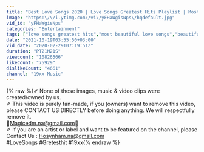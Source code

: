 ```yaml
---
title: "Best Love Songs 2020 | Love Songs Greatest Hits Playlist | Most Beautiful Love Songs"
image: "https:\/\/i.ytimg.com\/vi\/yFHaWgisNps\/hqdefault.jpg"
vid_id: "yFHaWgisNps"
categories: "Entertainment"
tags: ["love songs greatest hits","most beautiful love songs","beautiful love songs of all time"]
date: "2021-10-19T03:55:50+03:00"
vid_date: "2020-02-29T07:19:51Z"
duration: "PT21M21S"
viewcount: "10826566"
likeCount: "75929"
dislikeCount: "4661"
channel: "19xx Music"
---
```

{% raw %}✐ None of these images, music &amp; video clips were created/owned by us. <br />✐ This video is purely fan-made, if you (owners) want to remove this video, please CONTACT US DIRECTLY before doing anything. We will respectfully remove it.<br />💌Magicedm.na@gmail.com💌<br />✐ If you are an artist or label and want to be featured on the channel, please Contact Us : Hosynham.na@gmail.com<br />#LoveSongs #Gretesthit #19xx{% endraw %}
